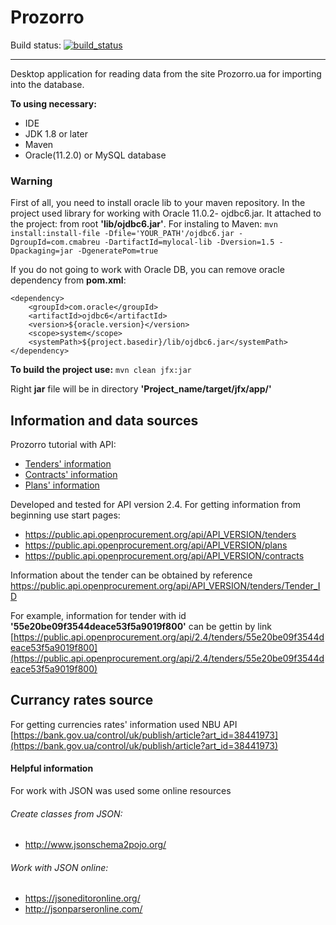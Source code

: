 # Prozorro
Build status: [![build_status](https://travis-ci.com/AnGo84/Prozorro.svg?branch=master)](https://travis-ci.com/AnGo84/Prozorro.svg)
- - -
Desktop application for reading data from the site Prozorro.ua for importing into the database.

**To using necessary:**

- IDE
- JDK 1.8 or later
- Maven
- Oracle(11.2.0) or MySQL database

### Warning
First of all, you need to install oracle lib to your maven repository.
In the project used library for working with Oracle 11.0.2- ojdbc6.jar. It attached to the project: from root **'lib/ojdbc6.jar'**.
For instaling to Maven:
`mvn install:install-file -Dfile='YOUR_PATH'/ojdbc6.jar -DgroupId=com.cmabreu -DartifactId=mylocal-lib -Dversion=1.5 -Dpackaging=jar -DgeneratePom=true`

If you do not going to work with Oracle DB, you can remove oracle dependency from **pom.xml**:
```
<dependency>
	<groupId>com.oracle</groupId>
    <artifactId>ojdbc6</artifactId>
    <version>${oracle.version}</version>
    <scope>system</scope>
    <systemPath>${project.basedir}/lib/ojdbc6.jar</systemPath>
</dependency>
```

**To build the project use:**
`mvn clean jfx:jar`

Right **jar** file will be in directory **'Project_name/target/jfx/app/'**

## Information and data sources

Prozorro tutorial with API:

- [Tenders' information](http://api-docs.openprocurement.org/uk_UA/latest/standard/index.html)
- [Contracts' information](http://planning.api-docs.openprocurement.org/uk/latest/standard/contract.html)
- [Plans' information](http://contracting.api-docs.openprocurement.org/uk/latest/tutorial.html)

Developed and tested for API version 2.4.
For getting information from beginning use start pages:
- https://public.api.openprocurement.org/api/API_VERSION/tenders
- https://public.api.openprocurement.org/api/API_VERSION/plans
- https://public.api.openprocurement.org/api/API_VERSION/contracts

Information about the tender can be obtained by reference https://public.api.openprocurement.org/api/API_VERSION/tenders/Tender_ID

For example, information for tender with id **'55e20be09f3544deace53f5a9019f800'** can be gettin by link [https://public.api.openprocurement.org/api/2.4/tenders/55e20be09f3544deace53f5a9019f800](https://public.api.openprocurement.org/api/2.4/tenders/55e20be09f3544deace53f5a9019f800)

## Currancy rates source

For getting currencies rates' information used NBU API [https://bank.gov.ua/control/uk/publish/article?art_id=38441973](https://bank.gov.ua/control/uk/publish/article?art_id=38441973)

#### Helpful information
For work with JSON was used some online resources

###### Create classes from JSON:
- http://www.jsonschema2pojo.org/

###### Work with JSON online:
- https://jsoneditoronline.org/
- http://jsonparseronline.com/